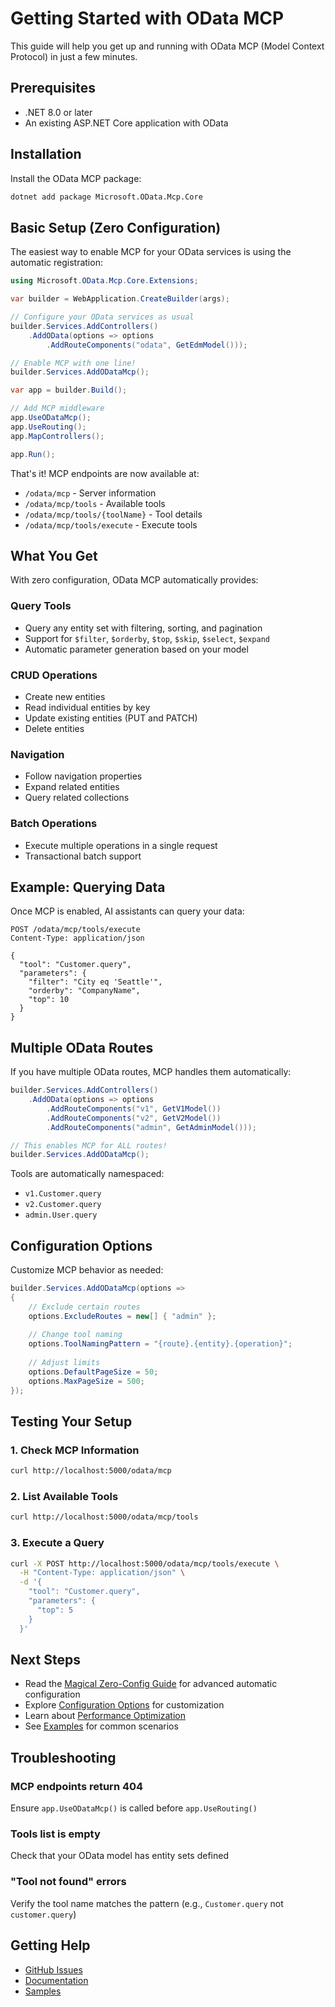 # Getting Started with OData MCP

This guide will help you get up and running with OData MCP (Model Context Protocol) in just a few minutes.

## Prerequisites

- .NET 8.0 or later
- An existing ASP.NET Core application with OData

## Installation

Install the OData MCP package:

```bash
dotnet add package Microsoft.OData.Mcp.Core
```

## Basic Setup (Zero Configuration)

The easiest way to enable MCP for your OData services is using the automatic registration:

```csharp
using Microsoft.OData.Mcp.Core.Extensions;

var builder = WebApplication.CreateBuilder(args);

// Configure your OData services as usual
builder.Services.AddControllers()
    .AddOData(options => options
        .AddRouteComponents("odata", GetEdmModel()));

// Enable MCP with one line!
builder.Services.AddODataMcp();

var app = builder.Build();

// Add MCP middleware
app.UseODataMcp();
app.UseRouting();
app.MapControllers();

app.Run();
```

That's it! MCP endpoints are now available at:
- `/odata/mcp` - Server information
- `/odata/mcp/tools` - Available tools
- `/odata/mcp/tools/{toolName}` - Tool details
- `/odata/mcp/tools/execute` - Execute tools

## What You Get

With zero configuration, OData MCP automatically provides:

### Query Tools
- Query any entity set with filtering, sorting, and pagination
- Support for `$filter`, `$orderby`, `$top`, `$skip`, `$select`, `$expand`
- Automatic parameter generation based on your model

### CRUD Operations
- Create new entities
- Read individual entities by key
- Update existing entities (PUT and PATCH)
- Delete entities

### Navigation
- Follow navigation properties
- Expand related entities
- Query related collections

### Batch Operations
- Execute multiple operations in a single request
- Transactional batch support

## Example: Querying Data

Once MCP is enabled, AI assistants can query your data:

```http
POST /odata/mcp/tools/execute
Content-Type: application/json

{
  "tool": "Customer.query",
  "parameters": {
    "filter": "City eq 'Seattle'",
    "orderby": "CompanyName",
    "top": 10
  }
}
```

## Multiple OData Routes

If you have multiple OData routes, MCP handles them automatically:

```csharp
builder.Services.AddControllers()
    .AddOData(options => options
        .AddRouteComponents("v1", GetV1Model())
        .AddRouteComponents("v2", GetV2Model())
        .AddRouteComponents("admin", GetAdminModel()));

// This enables MCP for ALL routes!
builder.Services.AddODataMcp();
```

Tools are automatically namespaced:
- `v1.Customer.query`
- `v2.Customer.query`
- `admin.User.query`

## Configuration Options

Customize MCP behavior as needed:

```csharp
builder.Services.AddODataMcp(options =>
{
    // Exclude certain routes
    options.ExcludeRoutes = new[] { "admin" };
    
    // Change tool naming
    options.ToolNamingPattern = "{route}.{entity}.{operation}";
    
    // Adjust limits
    options.DefaultPageSize = 50;
    options.MaxPageSize = 500;
});
```

## Testing Your Setup

### 1. Check MCP Information
```bash
curl http://localhost:5000/odata/mcp
```

### 2. List Available Tools
```bash
curl http://localhost:5000/odata/mcp/tools
```

### 3. Execute a Query
```bash
curl -X POST http://localhost:5000/odata/mcp/tools/execute \
  -H "Content-Type: application/json" \
  -d '{
    "tool": "Customer.query",
    "parameters": {
      "top": 5
    }
  }'
```

## Next Steps

- Read the [Magical Zero-Config Guide](MAGICAL_ZERO_CONFIG.md) for advanced automatic configuration
- Explore [Configuration Options](CONFIGURATION.md) for customization
- Learn about [Performance Optimization](PERFORMANCE.md)
- See [Examples](EXAMPLES.md) for common scenarios

## Troubleshooting

### MCP endpoints return 404
Ensure `app.UseODataMcp()` is called before `app.UseRouting()`

### Tools list is empty
Check that your OData model has entity sets defined

### "Tool not found" errors
Verify the tool name matches the pattern (e.g., `Customer.query` not `customer.query`)

## Getting Help

- [GitHub Issues](https://github.com/microsoft/odata-mcp/issues)
- [Documentation](https://docs.microsoft.com/odata/mcp)
- [Samples](https://github.com/microsoft/odata-mcp/samples)